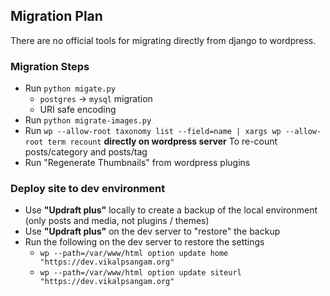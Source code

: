 ## Migration Plan

There are no official tools for migrating directly from django to wordpress.

### Migration Steps
- Run `python migate.py`
    - `postgres` -> `mysql` migration
    - URI safe encoding
- Run `python migrate-images.py`
- Run `wp --allow-root taxonomy list --field=name | xargs wp --allow-root term recount` __directly on wordpress server__ To re-count posts/category and posts/tag
- Run "Regenerate Thumbnails" from wordpress plugins

### Deploy site to dev environment
- Use __"Updraft plus"__ locally to create a backup of the local environment (only posts and media, not plugins / themes)
- Use __"Updraft plus"__ on the dev server to "restore" the backup
- Run the following on the dev server to restore the settings
    - `wp --path=/var/www/html option update home "https://dev.vikalpsangam.org"`
    - `wp --path=/var/www/html option update siteurl "https://dev.vikalpsangam.org"	`